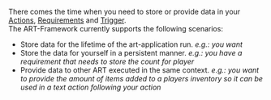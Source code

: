 There comes the time when you need to store or provide data in your [Actions](actions.md), [Requirements](requirements.md) and [Trigger](trigger.md).  
The ART-Framework currently supports the following scenarios:

* Store data for the lifetime of the art-application run.
  *e.g.: you want*
* Store the data for yourself in a persistent manner.
  *e.g.: you have a requirement that needs to store the count for player*
* Provide data to other ART executed in the same context.
  *e.g.: you want to provide the amount of items added to a players inventory so it can be used in a text action following your action*

